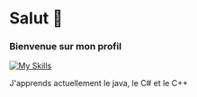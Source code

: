 # Salut 👋

### Bienvenue sur mon profil
[![My Skills](https://skillicons.dev/icons?i=js,html,css,cs,java)](https://skillicons.dev)

J'apprends actuellement le java, le C# et le C++ 
<!--
**Niinjaaa/Niinjaaa** is a ✨ _special_ ✨ repository because its `README.md` (this file) appears on your GitHub profile.

Here are some ideas to get you started:

- 🔭 I’m currently working on ...
- 🌱 I’m currently learning ...
- 👯 I’m looking to collaborate on ...
- 🤔 I’m looking for help with ...
- 💬 Ask me about ...
- 📫 How to reach me: ...
- 😄 Pronouns: ...
- ⚡ Fun fact: ...
-->
